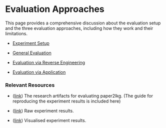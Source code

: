 # Evaluation Approaches

This page provides a comprehensive discussion about the evaluation setup and the three evaluation approaches, including how they work and their limitations.

- [Experiment Setup](./experiment-setup/)

- [General Evaluation](./general-evaluation/)

- [Evaluation via Reverse Engineering](./evaluation-via-reverse-engineering/)

- [Evaluation via Application](./evaluation-via-application/)

### Relevant Resources

- ([link](./paper2lkg-v0-testers/)) The research artifacts for evaluating paper2lkg. (The guide for reproducing the experiment results is included here)

- ([link](./paper2lkg-v0-testers/data/raw_results/)) Raw experiment results.
- ([link](./documentation/visualised-results/)) Visualised experiment results.